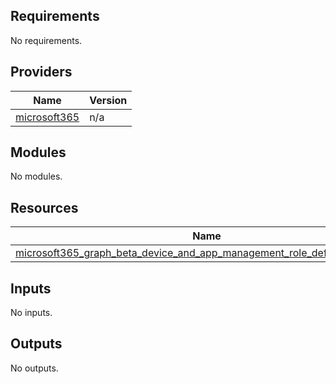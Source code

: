 <!-- BEGIN_TF_DOCS -->
## Requirements

No requirements.

## Providers

| Name | Version |
|------|---------|
| <a name="provider_microsoft365"></a> [microsoft365](#provider_microsoft365) | n/a |

## Modules

No modules.

## Resources

| Name | Type |
|------|------|
| [microsoft365_graph_beta_device_and_app_management_role_definition.example](https://registry.terraform.io/providers/hashicorp/microsoft365/latest/docs/resources/graph_beta_device_and_app_management_role_definition) | resource |

## Inputs

No inputs.

## Outputs

No outputs.
<!-- END_TF_DOCS -->
